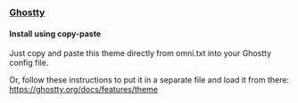 ### [Ghostty](https://ghostty.org)

#### Install using copy-paste

Just copy and paste this theme directly from omni.txt into your Ghostty config file.

Or, follow these instructions to put it in a separate file and load it from there: https://ghostty.org/docs/features/theme
